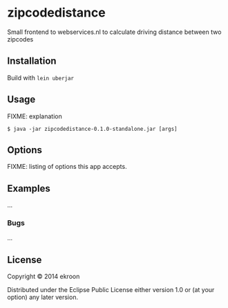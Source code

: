 # zipcodedistance

Small frontend to webservices.nl to calculate driving distance between two zipcodes

## Installation

Build with `lein uberjar`

## Usage

FIXME: explanation

    $ java -jar zipcodedistance-0.1.0-standalone.jar [args]

## Options

FIXME: listing of options this app accepts.

## Examples

...

### Bugs

...

## License

Copyright © 2014 ekroon

Distributed under the Eclipse Public License either version 1.0 or (at
your option) any later version.
